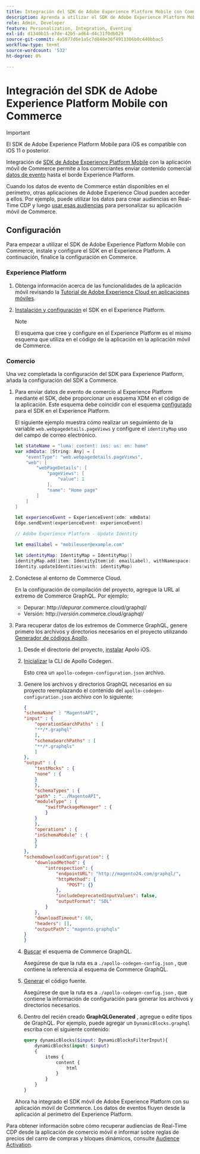 ```yaml
---
title: Integración del SDK de Adobe Experience Platform Mobile con Commerce
description: Aprenda a utilizar el SDK de Adobe Experience Platform Mobile con su tienda de comercio personalizada o sin encabezado.
role: Admin, Developer
feature: Personalization, Integration, Eventing
exl-id: d1340b15-e7de-42b5-ad64-d4c31f0db029
source-git-commit: 4a5877d6e1a5c7d840e36f4913306b0c440bbac5
workflow-type: tm+mt
source-wordcount: '532'
ht-degree: 0%

---
```


# Integración del SDK de Adobe Experience Platform Mobile con Commerce

>[!IMPORTANT]
>
>El SDK de Adobe Experience Platform Mobile para iOS es compatible con iOS 11 o posterior.

Integración de [SDK de Adobe Experience Platform Mobile](https://developer.adobe.com/client-sdks/home/) con la aplicación móvil de Commerce permite a los comerciantes enviar contenido comercial  [datos de evento](events.md) hasta el borde Experience Platform.

Cuando los datos de evento de Commerce están disponibles en el perímetro, otras aplicaciones de Adobe Experience Cloud pueden acceder a ellos. Por ejemplo, puede utilizar los datos para crear audiencias en Real-Time CDP y luego [usar esas audiencias](https://experienceleague.adobe.com/docs/commerce-admin/customers/audience-activation.html) para personalizar su aplicación móvil de Commerce.

## Configuración

Para empezar a utilizar el SDK de Adobe Experience Platform Mobile con Commerce, instale y configure el SDK en el Experience Platform. A continuación, finalice la configuración en Commerce.

### Experience Platform

1. Obtenga información acerca de las funcionalidades de la aplicación móvil revisando la [Tutorial de Adobe Experience Cloud en aplicaciones móviles](https://experienceleague.adobe.com/docs/platform-learn/implement-mobile-sdk/overview.html).

1. [Instalación y configuración](https://developer.adobe.com/client-sdks/documentation/getting-started/) el SDK en el Experience Platform.

   >[!NOTE]
   >
   >El esquema que cree y configure en el Experience Platform es el mismo esquema que utiliza en el código de la aplicación en la aplicación móvil de Commerce.

### Comercio

Una vez completada la configuración del SDK para Experience Platform, añada la configuración del SDK a Commerce.

1. Para enviar datos de evento de comercio al Experience Platform mediante el SDK, debe proporcionar un esquema XDM en el código de la aplicación. Este esquema debe coincidir con el esquema [configurado](https://developer.adobe.com/client-sdks/home/getting-started/set-up-schemas-and-datasets/) para el SDK en el Experience Platform.

   El siguiente ejemplo muestra cómo realizar un seguimiento de la variable `web.webpagedetails.pageViews` y configure el `identityMap` uso del campo de correo electrónico.

   ```swift
   let stateName = "luma: content: ios: us: en: home"
   var xdmData: [String: Any] = [
       "eventType": "web.webpagedetails.pageViews",
       "web": [
           "webPageDetails": [
               "pageViews": [
                   "value": 1
               ],
               "name": "Home page"
           ]
       ]
   ]
   
   let experienceEvent = ExperienceEvent(xdm: xdmData)
   Edge.sendEvent(experienceEvent: experienceEvent)
   
   // Adobe Experience Platform - Update Identity
   
   let emailLabel = "mobileuser@example.com"
   
   let identityMap: IdentityMap = IdentityMap()
   identityMap.add(item: IdentityItem(id: emailLabel), withNamespace: "Email")
   Identity.updateIdentities(with: identityMap)
   ```

1. Conéctese al entorno de Commerce Cloud.

   En la configuración de compilación del proyecto, agregue la URL al extremo de Commerce GraphQL. Por ejemplo:

   - Depurar: http://_depurar_.commerce.cloud/graphql/
   - Versión: http://_versión_.commerce.cloud/graphql/

1. Para recuperar datos de los extremos de Commerce GraphQL, genere primero los archivos y directorios necesarios en el proyecto utilizando [Generador de códigos Apollo](https://www.apollographql.com/docs/ios/).

   1. Desde el directorio del proyecto, [instalar](https://www.apollographql.com/docs/ios/get-started#1-install-the-apollo-frameworks) Apolo iOS.

   1. [Inicializar](https://www.apollographql.com/docs/ios/code-generation/codegen-cli/#initialize) la CLI de Apollo Codegen.

      Esto crea un `apollo-codegen-configuration.json` archivo.

   1. Genere los archivos y directorios GraphQL necesarios en su proyecto reemplazando el contenido del `apollo-codegen-configuration.json` archivo con lo siguiente:

      ```json
      {
      "schemaName" : "MagentoAPI",
      "input" : {
          "operationSearchPaths" : [
          "**/*.graphql"
          ],
          "schemaSearchPaths" : [
          "**/*.graphqls"
          ]
      },
      "output" : {
          "testMocks" : {
          "none" : {
          }
          },
          "schemaTypes" : {
          "path" : "../MagentoAPI",
          "moduleType" : {
              "swiftPackageManager" : {
              }
          }
          },
          "operations" : {
          "inSchemaModule" : {
          }
          }
      },
      "schemaDownloadConfiguration": {
          "downloadMethod": {
              "introspection": {
                  "endpointURL": "http://magento24.com/graphql/",
                  "httpMethod": {
                      "POST": {}
                  },
                  "includeDeprecatedInputValues": false,
                  "outputFormat": "SDL"
              }
          },
          "downloadTimeout": 60,
          "headers": [],
          "outputPath": "magento.graphqls"
      }
      }
      ```

   1. [Buscar](https://www.apollographql.com/docs/ios/code-generation/codegen-cli/#fetch-schema) el esquema de Commerce GraphQL.

      Asegúrese de que la ruta es a `./apollo-codegen-config.json` , que contiene la referencia al esquema de Commerce GraphQL.

   1. [Generar](https://www.apollographql.com/docs/ios/code-generation/codegen-cli/#generate) el código fuente.

      Asegúrese de que la ruta es a `./apollo-codegen-config.json` , que contiene la información de configuración para generar los archivos y directorios necesarios.

   1. Dentro del recién creado **GraphQLGenerated** , agregue o edite tipos de GraphQL. Por ejemplo, puede agregar un `DynamicBlocks.graphql` escriba con el siguiente contenido:

      ```graphql
      query dynamicBlocks($input: DynamicBlocksFilterInput){
          dynamicBlocks(input: $input)
          {
              items {
                  content {
                      html
                  }
              }
          }
      }
      ```

   Ahora ha integrado el SDK móvil de Adobe Experience Platform con su aplicación móvil de Commerce. Los datos de eventos fluyen desde la aplicación al perímetro del Experience Platform.

Para obtener información sobre cómo recuperar audiencias de Real-Time CDP desde la aplicación de comercio móvil e informar sobre reglas de precios del carro de compras y bloques dinámicos, consulte [Audience Activation](https://experienceleague.adobe.com/docs/commerce-admin/customers/audience-activation.html).

